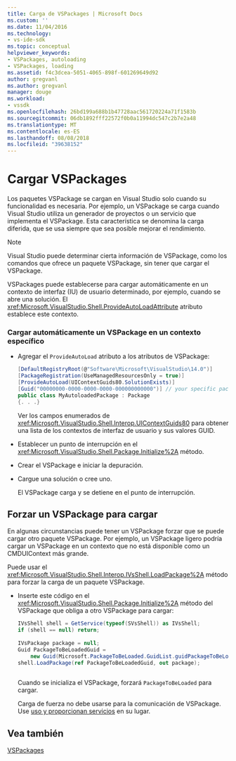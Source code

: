 ```yaml
---
title: Carga de VSPackages | Microsoft Docs
ms.custom: ''
ms.date: 11/04/2016
ms.technology:
- vs-ide-sdk
ms.topic: conceptual
helpviewer_keywords:
- VSPackages, autoloading
- VSPackages, loading
ms.assetid: f4c3dcea-5051-4065-898f-601269649d92
author: gregvanl
ms.author: gregvanl
manager: douge
ms.workload:
- vssdk
ms.openlocfilehash: 26bd199a688b1b47728aac561720224a71f1583b
ms.sourcegitcommit: 06db1892fff22572f0b0a11994dc547c2b7e2a48
ms.translationtype: MT
ms.contentlocale: es-ES
ms.lasthandoff: 08/08/2018
ms.locfileid: "39638152"
---
```

# <a name="load-vspackages"></a>Cargar VSPackages
Los paquetes VSPackage se cargan en Visual Studio solo cuando su funcionalidad es necesaria. Por ejemplo, un VSPackage se carga cuando Visual Studio utiliza un generador de proyectos o un servicio que implementa el VSPackage. Esta característica se denomina la carga diferida, que se usa siempre que sea posible mejorar el rendimiento.  
  
> [!NOTE]
>  Visual Studio puede determinar cierta información de VSPackage, como los comandos que ofrece un paquete VSPackage, sin tener que cargar el VSPackage.  
  
 VSPackages puede establecerse para cargar automáticamente en un contexto de interfaz (IU) de usuario determinado, por ejemplo, cuando se abre una solución. El <xref:Microsoft.VisualStudio.Shell.ProvideAutoLoadAttribute> atributo establece este contexto.  
  
### <a name="autoload-a-vspackage-in-a-specific-context"></a>Cargar automáticamente un VSPackage en un contexto específico  
  
-   Agregar el `ProvideAutoLoad` atributo a los atributos de VSPackage:  
  
    ```csharp  
    [DefaultRegistryRoot(@"Software\Microsoft\VisualStudio\14.0")]  
    [PackageRegistration(UseManagedResourcesOnly = true)]  
    [ProvideAutoLoad(UIContextGuids80.SolutionExists)]  
    [Guid("00000000-0000-0000-0000-000000000000")] // your specific package GUID  
    public class MyAutoloadedPackage : Package  
    {. . .}  
    ```  
  
     Ver los campos enumerados de <xref:Microsoft.VisualStudio.Shell.Interop.UIContextGuids80> para obtener una lista de los contextos de interfaz de usuario y sus valores GUID.  
  
-   Establecer un punto de interrupción en el <xref:Microsoft.VisualStudio.Shell.Package.Initialize%2A> método.  
  
-   Crear el VSPackage e iniciar la depuración.  
  
-   Cargue una solución o cree uno.  
  
     El VSPackage carga y se detiene en el punto de interrupción.  
  
## <a name="force-a-vspackage-to-load"></a>Forzar un VSPackage para cargar  
 En algunas circunstancias puede tener un VSPackage forzar que se puede cargar otro paquete VSPackage. Por ejemplo, un VSPackage ligero podría cargar un VSPackage en un contexto que no está disponible como un CMDUIContext más grande.  
  
 Puede usar el <xref:Microsoft.VisualStudio.Shell.Interop.IVsShell.LoadPackage%2A> método para forzar la carga de un paquete VSPackage.  
  
-   Inserte este código en el <xref:Microsoft.VisualStudio.Shell.Package.Initialize%2A> método del VSPackage que obliga a otro VSPackage para cargar:  
  
    ```csharp  
    IVsShell shell = GetService(typeof(SVsShell)) as IVsShell;  
    if (shell == null) return;  
  
    IVsPackage package = null;  
    Guid PackageToBeLoadedGuid =   
        new Guid(Microsoft.PackageToBeLoaded.GuidList.guidPackageToBeLoadedPkgString);  
    shell.LoadPackage(ref PackageToBeLoadedGuid, out package);  
  
    ```  
  
     Cuando se inicializa el VSPackage, forzará `PackageToBeLoaded` para cargar.  
  
     Carga de fuerza no debe usarse para la comunicación de VSPackage. Use [uso y proporcionan servicios](../extensibility/using-and-providing-services.md) en su lugar.
  
## <a name="see-also"></a>Vea también  
 [VSPackages](../extensibility/internals/vspackages.md)
